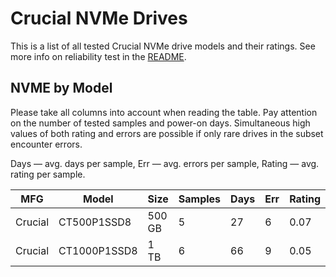 Crucial NVMe Drives
===================

This is a list of all tested Crucial NVMe drive models and their ratings. See more
info on reliability test in the [README](https://github.com/linuxhw/SMART).

NVME by Model
------------

Please take all columns into account when reading the table. Pay attention on the
number of tested samples and power-on days. Simultaneous high values of both rating
and errors are possible if only rare drives in the subset encounter errors.

Days   — avg. days per sample,
Err    — avg. errors per sample,
Rating — avg. rating per sample.

| MFG       | Model              | Size   | Samples | Days  | Err   | Rating |
|-----------|--------------------|--------|---------|-------|-------|--------|
| Crucial   | CT500P1SSD8        | 500 GB | 5       | 27    | 6     | 0.07   |
| Crucial   | CT1000P1SSD8       | 1 TB   | 6       | 66    | 9     | 0.05   |
